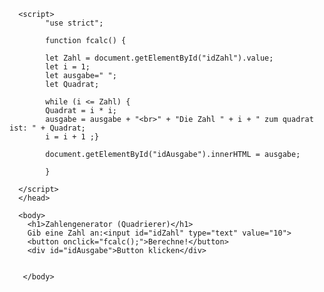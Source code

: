 <html>
      <head>
            <meta http-equiv="Content-Type" content="text/html; charset=UTF-8">
	  <title>Zahlengenerator</title>
		
	  <script>
			"use strict";

			function fcalc() {
			
			let Zahl = document.getElementById("idZahl").value;
			let i = 1; 
			let ausgabe=" ";
			let Quadrat;
			
			while (i <= Zahl) {
			Quadrat = i * i;
			ausgabe = ausgabe + "<br>" + "Die Zahl " + i + " zum quadrat ist: " + Quadrat;
			i = i + 1 ;}
				
			document.getElementById("idAusgabe").innerHTML = ausgabe;

			}

	  </script>
	  </head>

	  <body>
		<h1>Zahlengenerator (Quadrierer)</h1>
		Gib eine Zahl an:<input id="idZahl" type="text" value="10">
		<button onclick="fcalc();">Berechne!</button>
		<div id="idAusgabe">Button klicken</div>
	

       </body>
